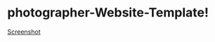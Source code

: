 # photographer-Website-Template!

[Screenshot](https://user-images.githubusercontent.com/88297426/143725426-ff8a6af3-9afb-4723-8889-7763acc9487a.png)
